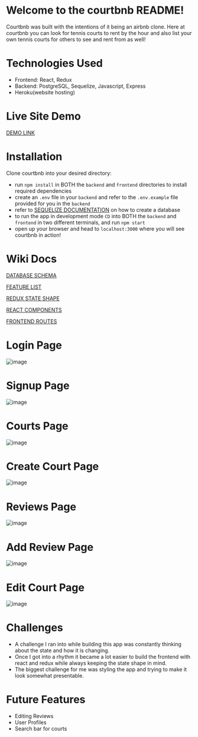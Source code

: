 # Welcome to the courtbnb README!
Courtbnb was built with the intentions of it being an airbnb clone. Here at courtbnb you can look for tennis courts to rent by the hour and also list your own tennis courts for others to see and rent from as well!

# Technologies Used
* Frontend: React, Redux
* Backend: PostgreSQL, Sequelize, Javascript, Express
* Heroku(website hosting)

# Live Site Demo
[DEMO LINK](https://courtbnb.herokuapp.com/)

# Installation
Clone courtbnb into your desired directory:
* run `npm install` in BOTH the `backend` and `frontend` directories to install required dependencies
* create an `.env` file in your `backend` and refer to the `.env.example` file provided for you in the `backend`
* refer to [SEQUELIZE DOCUMENTATION](https://sequelize.org/docs/v6/other-topics/migrations/) on how to create a database
* to run the app in development mode `CD` into BOTH the `backend` and `frontend` in two different terminals, and run `npm start`
* open up your browser and head to `localhost:3000` where you will see courtbnb in action!

# Wiki Docs
[DATABASE SCHEMA](https://github.com/john0123456789/W16-COURTBNB-SOLO-PROJECT/wiki/DB-SCHEMA)

[FEATURE LIST](https://github.com/john0123456789/W16-COURTBNB-SOLO-PROJECT/wiki/MVP-FEATURE-LIST)

[REDUX STATE SHAPE](https://github.com/john0123456789/W16-COURTBNB-SOLO-PROJECT/wiki/State-Shape)

[REACT COMPONENTS](https://github.com/john0123456789/W16-COURTBNB-SOLO-PROJECT/wiki/React-Components-List)

[FRONTEND ROUTES](https://github.com/john0123456789/W16-COURTBNB-SOLO-PROJECT/wiki/Frontend-Routes)

# Login Page
![image](https://user-images.githubusercontent.com/8033523/177252105-349ea035-c600-48f6-8b00-44f8489843ec.png)

# Signup Page
![image](https://user-images.githubusercontent.com/8033523/177252195-f3c2eeff-b1f7-41b1-aaa7-0e76b3cb5350.png)

# Courts Page
![image](https://user-images.githubusercontent.com/8033523/177252232-5784725a-ff18-488e-8011-ff00f9175414.png)

# Create Court Page
![image](https://user-images.githubusercontent.com/8033523/177252259-05c245d5-3a8d-4732-a1ba-98663d296958.png)

# Reviews Page
![image](https://user-images.githubusercontent.com/8033523/177252312-1c2af12c-ee44-4713-b9a1-ac62983f7623.png)

# Add Review Page
![image](https://user-images.githubusercontent.com/8033523/177252356-f8d785f1-34ca-469c-bcc6-e4101b5c8707.png)

# Edit Court Page
![image](https://user-images.githubusercontent.com/8033523/177252411-d33a9916-3eac-48b7-9acf-7a3993cb436f.png)

# Challenges
* A challenge I ran into while building this app was constantly thinking about the state and how it is changing.
* Once I got into a rhythm it became a lot easier to build the frontend with react and redux while always keeping the state shape in mind.
* The biggest challenge for me was styling the app and trying to make it look somewhat presentable.

# Future Features
* Editing Reviews
* User Profiles
* Search bar for courts








